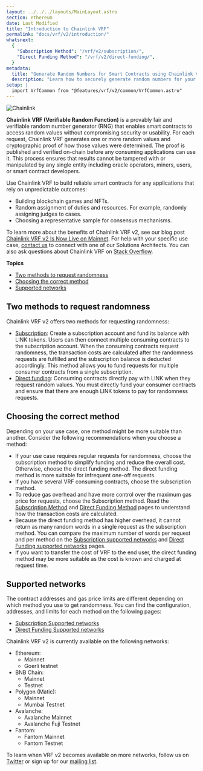 ```yaml
---
layout: ../../../layouts/MainLayout.astro
section: ethereum
date: Last Modified
title: "Introduction to Chainlink VRF"
permalink: "docs/vrf/v2/introduction/"
whatsnext:
  {
    "Subscription Method": "/vrf/v2/subscription/",
    "Direct Funding Method": "/vrf/v2/direct-funding/",
  }
metadata:
  title: "Generate Random Numbers for Smart Contracts using Chainlink VRF"
  description: "Learn how to securely generate random numbers for your smart contract with Chainlink VRF (an RNG). This guide uses Solidity code examples."
setup: |
  import VrfCommon from "@features/vrf/v2/common/VrfCommon.astro"
---
```


![Chainlink](/files/a4c6c80-85d09b6-19facd8-banner.png)

<VrfCommon callout="common"/>

**Chainlink VRF (Verifiable Random Function)** is a provably fair and verifiable random number generator (RNG) that enables smart contracts to access random values without compromising security or usability. For each request, Chainlink VRF generates one or more random values and cryptographic proof of how those values were determined. The proof is published and verified on-chain before any consuming applications can use it. This process ensures that results cannot be tampered with or manipulated by any single entity including oracle operators, miners, users, or smart contract developers.

Use Chainlink VRF to build reliable smart contracts for any applications that rely on unpredictable outcomes:

- Building blockchain games and NFTs.
- Random assignment of duties and resources. For example, randomly assigning judges to cases.
- Choosing a representative sample for consensus mechanisms.

To learn more about the benefits of Chainlink VRF v2, see our blog post [Chainlink VRF v2 Is Now Live on Mainnet](https://blog.chain.link/vrf-v2-mainnet-launch/). For help with your specific use case, [contact us](https://chainlinkcommunity.typeform.com/to/OYQO67EF?page=docs-footer) to connect with one of our Solutions Architects. You can also ask questions about Chainlink VRF on [Stack Overflow](https://stackoverflow.com/questions/ask?tags=chainlink).

**Topics**

- [Two methods to request randomness](#two-methods-to-request-randomness)
- [Choosing the correct method](#choosing-the-correct-method)
- [Supported networks](#supported-networks)

## Two methods to request randomness

Chainlink VRF v2 offers two methods for requesting randomness:

- [Subscription](/vrf/v2/subscription/): Create a subscription account and fund its balance with LINK tokens. Users can then connect multiple consuming contracts to the subscription account. When the consuming contracts request randomness, the transaction costs are calculated after the randomness requests are fulfilled and the subscription balance is deducted accordingly. This method allows you to fund requests for multiple consumer contracts from a single subscription.
- [Direct funding](/vrf/v2/direct-funding/): Consuming contracts directly pay with LINK when they request random values. You must directly fund your consumer contracts and ensure that there are enough LINK tokens to pay for randomness requests.

## Choosing the correct method

Depending on your use case, one method might be more suitable than another. Consider the following recommendations when you choose a method:

- If your use case requires regular requests for randomness, choose the subscription method to simplify funding and reduce the overall cost. Otherwise, choose the direct funding method. The direct funding method is more suitable for infrequent one-off requests.
- If you have several VRF consuming contracts, choose the subscription method.
- To reduce gas overhead and have more control over the maximum gas price for requests, choose the Subscription method. Read the [Subscription Method](/vrf/v2/subscription/) and [Direct Funding Method](/vrf/v2/direct-funding/) pages to understand how the transaction costs are calculated.
- Because the direct funding method has higher overhead, it cannot return as many random words in a single request as the subscription method. You can compare the maximum number of words per request and per method on the [Subscription supported networks](/vrf/v2/subscription/supported-networks/#configurations) and [Direct Funding supported networks](/vrf/v2/direct-funding/supported-networks/#configurations) pages.
- If you want to transfer the cost of VRF to the end user, the direct funding method may be more suitable as the cost is known and charged at request time.

## Supported networks

The contract addresses and gas price limits are different depending on which method you use to get randomness. You can find the configuration, addresses, and limits for each method on the following pages:

- [Subscription Supported networks](/vrf/v2/subscription/supported-networks/)
- [Direct Funding Supported networks](/vrf/v2/direct-funding/supported-networks/)

Chainlink VRF v2 is currently available on the following networks:

- Ethereum:
  - Mainnet
  - Goerli testnet
- BNB Chain:
  - Mainnet
  - Testnet
- Polygon (Matic):
  - Mainnet
  - Mumbai Testnet
- Avalanche:
  - Avalanche Mainnet
  - Avalanche Fuji Testnet
- Fantom:
  - Fantom Mainnet
  - Fantom Testnet

To learn when VRF v2 becomes available on more networks, follow us on [Twitter](https://twitter.com/chainlink) or sign up for our [mailing list](/resources/developer-communications/).
